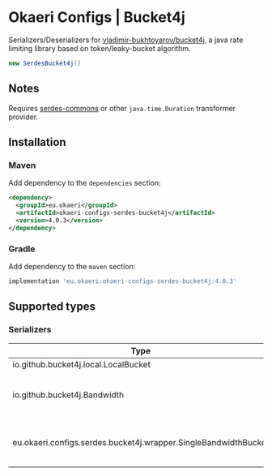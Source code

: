 # Okaeri Configs | Bucket4j

Serializers/Deserializers for [vladimir-bukhtoyarov/bucket4j](https://github.com/vladimir-bukhtoyarov/bucket4j), a java rate limiting library based on token/leaky-bucket algorithm.

```java
new SerdesBucket4j()
```

## Notes

Requires [serdes-commons](https://github.com/OkaeriPoland/okaeri-configs/tree/master/serdes-commons) or other `java.time.Duration` transformer provider.

## Installation

### Maven

Add dependency to the `dependencies` section:

```xml
<dependency>
  <groupId>eu.okaeri</groupId>
  <artifactId>okaeri-configs-serdes-bucket4j</artifactId>
  <version>4.0.3</version>
</dependency>
```

### Gradle

Add dependency to the `maven` section:

```groovy
implementation 'eu.okaeri:okaeri-configs-serdes-bucket4j:4.0.3'
```

## Supported types

### Serializers

| Type | Properties |
|-|-|
| io.github.bucket4j.local.LocalBucket | `bandwidths` |
| io.github.bucket4j.Bandwidth | `capacity`, `refill-period`, `refill-tokens` |
| eu.okaeri.configs.serdes.bucket4j.wrapper.SingleBandwidthBucket | `capacity`, `refill-period`, `refill-tokens` |
